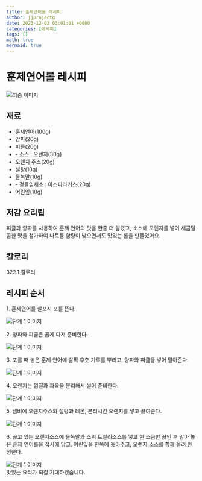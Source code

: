 ```yaml
---
title: 훈제연어롤 레시피
author: jjprojectg
date: 2023-12-02 03:01:01 +0000
categories: [레시피]
tags: []
math: true
mermaid: true
---
```

<meta name="og:type" content="website"/>
<meta charset="UTF-8"/>
<div class="header">
  <h1>훈제연어롤 레시피</h1>
</div>

<div class="container my-4">
  <div class="row">
    <div class="col-12 col-md-6">
      <div class="recipe-image">
        <img src="http://www.foodsafetykorea.go.kr/uploadimg/cook/10_00434_2.png" class="step-image" alt="최종 이미지"/>
      </div>
    </div>
    <div class="col-12 col-md-6">
      <div class="ingredients">
        <h2>재료</h2>
        <ul class="card">
          <li> 훈제연어(100g) </li>
          <li>  양파(20g) </li>
          <li>  피클(20g) </li>
          <li> - 소스 : 오렌지(30g) </li>
          <li>  오렌지 주스(20g) </li>
          <li>  설탕(10g) </li>
          <li> 물녹말(10g) </li>
          <li> - 곁들임채소 : 아스파라거스(20g) </li>
          <li>  어린잎(10g) </li>
</ul>
      </div>
    </div>
    <div class="col-12 col-md-6">
      <div class="ingredients">
        <h2>저감 요리팁</h2>
        <div class="card"> 
          <p>
            피클과 양파를 사용하여 훈제 연어의 맛을 한층 더 살렸고, 소스에 오렌지를 넣어 새콤달콤한 맛을 첨가하여 나트륨 함량이 낮으면서도 맛있는 롤을 만들었어요.
          </p>
        </div>
      </div>
      <div class="ingredients">
        <h2>칼로리</h2>
        <div class="card"> 
          <p>
            322.1 칼로리
          </p>
        </div>
      </div>
    </div>
  </div>

  <h2 class="my-4">레시피 순서</h2>
  <div class="card recipe-card">
    <div class="card-body recipe-step">
      <p class="card-text step-description">1. 훈제연어를 살포시 포를 뜬다.</p>
      <img src="http://www.foodsafetykorea.go.kr/uploadimg/cook/20_00434_1.png" alt="단계 1 이미지" class="step-image"/>
    </div>
  </div>
  <div class="card recipe-card">
    <div class="card-body recipe-step">
      <p class="card-text step-description">2. 양파와 피클은 곱게 다져 준비한다.</p>
      <img src="http://www.foodsafetykorea.go.kr/uploadimg/cook/20_00434_2.png" alt="단계 1 이미지" class="step-image"/>
    </div>
  </div>
  <div class="card recipe-card">
    <div class="card-body recipe-step">
      <p class="card-text step-description">3. 포를 떠 놓은 훈제 연어에 살짝 후춧
가루를 뿌리고, 양파와 피클을 넣어
말아준다.</p>
      <img src="http://www.foodsafetykorea.go.kr/uploadimg/cook/20_00434_3.png" alt="단계 1 이미지" class="step-image"/>
    </div>
  </div>
  <div class="card recipe-card">
    <div class="card-body recipe-step">
      <p class="card-text step-description">4. 오렌지는 껍질과 과육을 분리해서 썰어
준비한다.</p>
      <img src="http://www.foodsafetykorea.go.kr/uploadimg/cook/20_00434_4.png" alt="단계 1 이미지" class="step-image"/>
    </div>
  </div>
  <div class="card recipe-card">
    <div class="card-body recipe-step">
      <p class="card-text step-description">5. 냄비에 오렌지주스와 설탕과 레몬,
분리시킨 오렌지를 넣고 끓여준다.</p>
      <img src="http://www.foodsafetykorea.go.kr/uploadimg/cook/20_00434_5.png" alt="단계 1 이미지" class="step-image"/>
    </div>
  </div>
  <div class="card recipe-card">
    <div class="card-body recipe-step">
      <p class="card-text step-description">6. 끓고 있는 오렌지소스에 물녹말과 스위
트칠리소스를 넣고 한 소큼만 끓인 후
말아 놓은 훈제 연어롤을 접시에 담고,
어린잎을 한쪽에 놓아주고, 오렌지
소스를 함께 올려 완성한다.</p>
      <img src="http://www.foodsafetykorea.go.kr/uploadimg/cook/20_00434_6.png" alt="단계 1 이미지" class="step-image"/>
    </div>
  </div>

</div>
맛있는 요리가 되길 기대하겠습니다.
